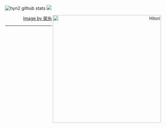 
<div>

<div align="left">

![hyn2 github stats](https://github-readme-stats.vercel.app/api?username=hyn2&show_icons=true&theme=dark&card_width=10px)
<img src="https://github-readme-stats.vercel.app/api?username=hyn2&show_icons=true&theme=dark&card_width=10px"> 
</div>

<div align="right">
 <img align="right" width="350" alt="Hitori" src="https://pbs.twimg.com/media/FlDaH2LaEAY1NlM?format=jpg&name=large"/>

</div>


 
</div>




 


  

<div align="right">
  <a href="https://twitter.com/k4itoh">Image by 架糸</a>
</div>


------

  
